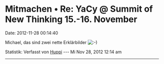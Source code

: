 Mitmachen • Re: YaCy @ Summit of New Thinking 15.-16. November
==============================================================

Date: 2012-11-28 00:14:40

Michael, das sind zwei nette Erklärbilder
![:-)](http://forum.yacy-websuche.de/images/smilies/icon_e_smile.gif "Smile")

Statistik: Verfasst von
[Huppi](http://forum.yacy-websuche.de/memberlist.php?mode=viewprofile&u=86)
--- Mi Nov 28, 2012 12:14 am

------------------------------------------------------------------------
